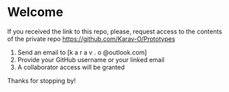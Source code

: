 # Welcome

If you received the link to this repo, 
please, request access to the contents of the private repo https://github.com/Karav-O/Prototypes

1. Send an email to [k a r a v . o @outlook.com]
2. Provide your GitHub username or your linked email
3. A collaborator access will be granted

Thanks for stopping by!
